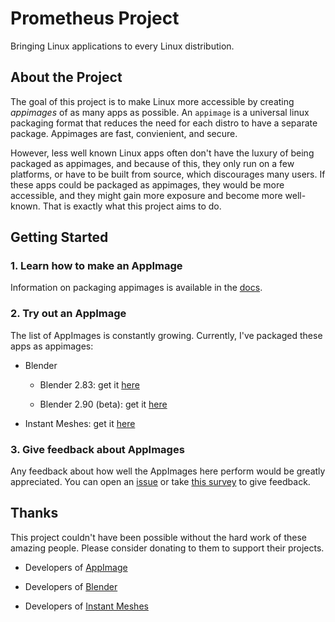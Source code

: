 # Prometheus Project

 Bringing Linux applications to every Linux distribution.

## About the Project

The goal of this project is to make Linux more accessible by creating *appimages* of as many apps as possible. An `appimage` is a universal linux packaging format that reduces the need for each distro to have a separate package. Appimages are fast, convienient, and secure. 

However, less well known Linux apps often don't have the luxury of being packaged as appimages, and because of this, they only run on a few platforms, or have to be built from source, which discourages many users. If these apps could be packaged as appimages, they would be more accessible, and they might gain more exposure and become more well-known. That is exactly what this project aims to do.

## Getting Started

### 1. Learn how to make an AppImage

Information on packaging appimages is available in the [docs](./docs/Introduction.md). 

### 2. Try out an AppImage

The list of AppImages is constantly growing. Currently, I've packaged these apps as appimages:

* Blender

    * Blender 2.83: get it [here](https://github.com/Songtech-0912/Prometheus-Project/releases/tag/v1.0-beta)

    * Blender 2.90 (beta): get it [here](https://github.com/Songtech-0912/Prometheus-Project/releases/tag/v1.0-beta)

* Instant Meshes: get it [here](https://github.com/Songtech-0912/Prometheus-Project/releases/tag/v1.0-beta.2)

### 3. Give feedback about AppImages

Any feedback about how well the AppImages here perform would be greatly appreciated. You can open an [issue](https://github.com/Songtech-0912/Prometheus-Project/issues) or take [this survey](#)  to give feedback.

## Thanks

This project couldn't have been possible without the hard work of these amazing people. Please consider donating to them to support their projects.

* Developers of [AppImage](https://appimage.org/)

* Developers of [Blender](https://www.blender.org/) 

* Developers of [Instant Meshes](https://github.com/wjakob/instant-meshes)
